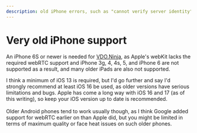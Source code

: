 ```yaml
---
description: old iPhone errors, such as "cannot verify server identity" or
---
```


# Very old iPhone support

An iPhone 6S or newer is needed for [VDO.Ninja](https://vdo.ninja/), as Apple's webKit lacks the required webRTC support and   iPhone 3g, 4, 4s, 5, and iPhone 6 are not supported as a result, and many older iPads are also not supported.

I think a minimum of iOS 13 is required, but I'd go further and say I'd strongly recommend at least iOS 16 be used, as older versions have serious limitations and bugs. Apple has come a long way with iOS 16 and 17 (as of this writing), so keep your iOS version up to date is recommended.\
\
Older Android phones tend to work usually though, as I think Google added support for webRTC earlier on than Apple did, but you might be limited in terms of maximum quality or face heat issues on such older phones.
